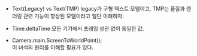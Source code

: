 -  Text(Legacy) vs Text(TMP)
	legacy가 구형 텍스트 모델이고, TMP는 품질과 렌더링 관련 기능이 향상된 모델이라고 일단 이해하자.

- Time.deltaTime
	모든 기기에서 프레임 상관 없이 동일한 값. 

- Camera.main.ScreenToWorldPoint();\
	이 녀석의 원리를 이해할 필요가 있다. 